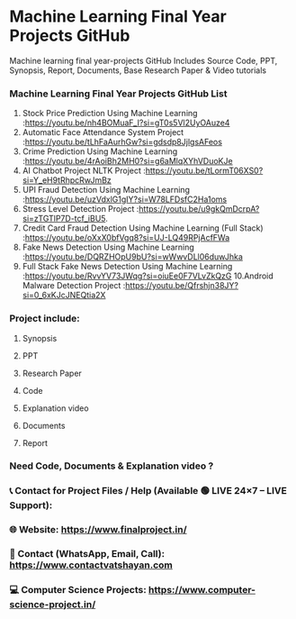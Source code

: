 # Machine Learning Final Year Projects GitHub
Machine learning final year-projects GitHub Includes Source Code, PPT, Synopsis, Report, Documents, Base Research Paper &amp; Video tutorials

### Machine Learning Final Year Projects GitHub List

1. Stock Price Prediction Using Machine Learning                      :https://youtu.be/nh4BOMuaF_I?si=gT0s5Vl2UyOAuze4
2. Automatic Face Attendance System Project                           :https://youtu.be/tLhFaAurhGw?si=gdsdp8JjlgsAFeos
3. Crime Prediction Using Machine Learning                            :https://youtu.be/4rAoiBh2MH0?si=g6aMlqXYhVDuoKJe
4. AI Chatbot Project NLTK Project                                    :https://youtu.be/tLormT06XS0?si=Y_eH9tRhpcRwJmBz
5. UPI Fraud Detection Using Machine Learning	                        :https://youtu.be/uzVdxlG1gIY?si=W78LFDsfC2Ha1oms
6. Stress Level Detection Project 	                                  :https://youtu.be/u9gkQmDcrpA?si=zTGTlP7D-tcf_iBU5.
7. Credit Card Fraud Detection Using Machine Learning (Full Stack)	  :https://youtu.be/oXxX0bfVgq8?si=UJ-LQ49RPjAcfFWa
8. Fake News Detection Using Machine Learning 	                      :https://youtu.be/DQRZHOpU9bU?si=wWwvDLl06duwJhka
9. Full Stack Fake News Detection Using Machine Learning	            :https://youtu.be/RvvYV73JWqg?si=oiuEe0F7VLvZkQzG
10.Android Malware Detection Project	                                :https://youtu.be/Qfrshjn38JY?si=0_6xKJcJNEQtia2X 

### Project include: 

1. Synopsis

2. PPT

3. Research Paper


4. Code

5. Explanation video

6. Documents

7. Report


### Need Code, Documents & Explanation video ? 

### 📞 Contact for Project Files / Help (Available 🟢 LIVE 24×7 – LIVE Support):

### 🌐 Website: https://www.finalproject.in/

### 📲 Contact (WhatsApp, Email, Call): https://www.contactvatshayan.com

### 💻 Computer Science Projects: https://www.computer-science-project.in/
